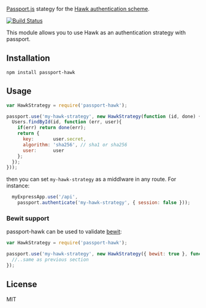 [Passport.js](http://passportjs.org/) stategy for the [Hawk authentication scheme](https://github.com/hueniverse/hawk).

[![Build Status](https://travis-ci.org/jfromaniello/passport-hawk.png)](https://travis-ci.org/jfromaniello/passport-hawk)

This module allows you to use Hawk as an authentication strategy with passport.

## Installation

	npm install passport-hawk

## Usage

~~~javascript
var HawkStrategy = require('passport-hawk');

passport.use('my-hawk-strategy', new HawkStrategy(function (id, done) {
  Users.findById(id, function (err, user){
    if(err) return done(err);
    return {
      key: 		 user.secret,
      algorithm: 'sha256', // sha1 or sha256
      user:		 user
	};
  });
}));
~~~

then you can set ```my-hawk-strategy``` as a middlware in any route. For instance:

~~~javascript
  myExpressApp.use('/api', 
  	passport.authenticate('my-hawk-strategy', { session: false }));
~~~


### Bewit support

passport-hawk can be used to validate [bewit](https://github.com/hueniverse/hawk#bewit-usage-example):

~~~javascript
var HawkStrategy = require('passport-hawk');

passport.use('my-hawk-strategy', new HawkStrategy({ bewit: true }, function (id, done) {
  //..same as previous section
});
~~~

## License

MIT